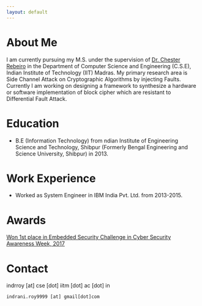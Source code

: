 ```yaml
---
layout: default
---
```





# About Me

I am currently pursuing my M.S. under the supervision of [Dr. Chester Rebeiro](http://www.cse.iitm.ac.in/~chester/) in the Department of Computer Science and Engineering (C.S.E), Indian Institute of Technology (IIT) Madras.  My primary research area is Side Channel Attack on Cryptographic Algorithms by injecting Faults.  Currently I am working on designing a framework to synthesize a hardware or software implementation of block cipher which are resistant to Differential Fault Attack.  

# Education

* B.E (Information Technology) from ndian Institute of Engineering Science and Technology, Shibpur (Formerly Bengal Engineering and Science University, Shibpur) in 2013.

# Work Experience

* Worked as System Engineer in IBM India Pvt. Ltd. from 2013-2015.

# Awards

[Won 1st place in Embedded Security Challenge in Cyber Security Awareness Week, 2017 ](https://csaw.engineering.nyu.edu/csaw17-winners#ESC)

# Contact

indrroy [at] cse [dot] iitm [dot] ac [dot] in
```
indrani.roy9999 [at] gmail[dot]com 

